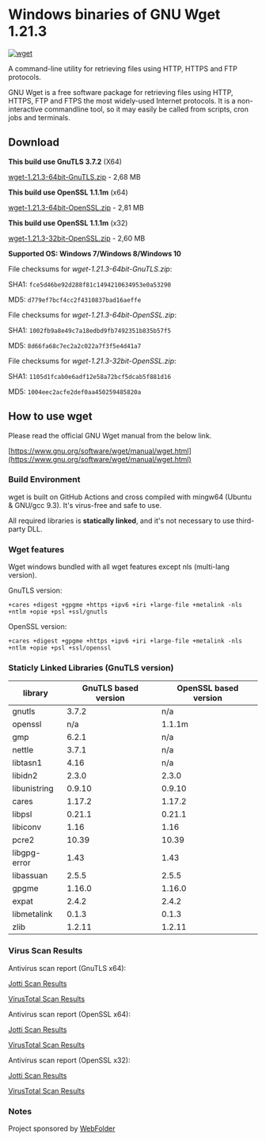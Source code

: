 # Windows binaries of GNU Wget 1.21.3

[![wget](https://github.com/webfolderio/wget-windows/actions/workflows/wget.yml/badge.svg)](https://github.com/webfolderio/wget-windows/actions/workflows/wget.yml)

A command-line utility for retrieving files using HTTP, HTTPS and FTP protocols.

GNU Wget is a free software package for retrieving files using HTTP, HTTPS, FTP
and FTPS the most widely-used Internet protocols. It is a non-interactive commandline tool,
so it may easily be called from scripts, cron jobs and terminals.

## Download

__This build use GnuTLS 3.7.2__ (X64)

[wget-1.21.3-64bit-GnuTLS.zip](https://github.com/webfolderio/wget-windows/releases/download/v1.21.3/wget-1.21.3-64bit-GnuTLS.zip) - 2,68 MB

__This build use OpenSSL 1.1.1m__ (x64)

[wget-1.21.3-64bit-OpenSSL.zip](https://github.com/webfolderio/wget-windows/releases/download/v1.21.3/wget-1.21.3-64bit-OpenSSL.zip) - 2,81 MB

__This build use OpenSSL 1.1.1m__ (x32)

[wget-1.21.3-32bit-OpenSSL.zip](https://github.com/webfolderio/wget-windows/releases/download/v1.21.3/wget-1.21.3-32bit-OpenSSL.zip) - 2,60 MB

__Supported OS: Windows 7/Windows 8/Windows 10__

File checksums for *wget-1.21.3-64bit-GnuTLS.zip*:

SHA1: `fce5d46be92d288f81c1494210634953e0a53290`

MD5: `d779ef7bcf4cc2f4310837bad16aeffe`


File checksums for *wget-1.21.3-64bit-OpenSSL.zip*:

SHA1: `1002fb9a8e49c7a18edbd9fb7492351b835b57f5`

MD5: `8d66fa68c7ec2a2c022a7f3f5e4d41a7`


File checksums for *wget-1.21.3-32bit-OpenSSL.zip*:

SHA1: `1105d1fcab0e6adf12e58a72bcf5dcab5f881d16`

MD5: `1004eec2acfe2def0aa450259485820a`

## How to use wget

Please read the official GNU Wget manual from the below link.

[https://www.gnu.org/software/wget/manual/wget.html](https://www.gnu.org/software/wget/manual/wget.html)

### Build Environment

wget is built on GitHub Actions and cross compiled with mingw64 (Ubuntu & GNU/gcc 9.3). It's virus-free and safe to use.

All required libraries is **statically linked**, and it's not necessary to use third-party DLL.


### Wget features

Wget windows bundled with all wget features except nls (multi-lang version).

GnuTLS version:

`+cares +digest +gpgme +https +ipv6 +iri +large-file +metalink -nls +ntlm +opie +psl +ssl/gnutls`

OpenSSL version:

`+cares +digest +gpgme +https +ipv6 +iri +large-file +metalink -nls +ntlm +opie +psl +ssl/openssl`

### Staticly Linked Libraries (GnuTLS version)

library       | GnuTLS based version | OpenSSL based version |
--------------| ---------------------|-----------------------|
gnutls        | 3.7.2                | n/a                   |
openssl       | n/a                  | 1.1.1m                |
gmp           | 6.2.1                | n/a                   |
nettle        | 3.7.1                | n/a                   |
libtasn1      | 4.16                 | n/a                   |
libidn2       | 2.3.0                | 2.3.0                 |
libunistring  | 0.9.10               | 0.9.10                |
cares         | 1.17.2               | 1.17.2                |
libpsl        | 0.21.1               | 0.21.1                |
libiconv      | 1.16                 | 1.16                  |
pcre2         | 10.39                | 10.39                 |
libgpg-error  | 1.43                 | 1.43                  |
libassuan     | 2.5.5                | 2.5.5                 |
gpgme         | 1.16.0               | 1.16.0                |
expat         | 2.4.2                | 2.4.2                 |
libmetalink   | 0.1.3                | 0.1.3                 |
zlib          | 1.2.11               | 1.2.11                |

### Virus Scan Results

Antivirus scan report (GnuTLS x64):

[Jotti Scan Results](https://virusscan.jotti.org/en-US/filescanjob/vm4c1n8lon)

[VirusTotal Scan Results](https://www.virustotal.com/gui/file/53250e1755ceb7e02d03cbeff793205df1c144a2e283b538e07373b677f038e9)

Antivirus scan report (OpenSSL x64):

[Jotti Scan Results](https://virusscan.jotti.org/en-US/filescanjob/nfoolk6gbg)

[VirusTotal Scan Results](https://www.virustotal.com/gui/file/a0cdc3a1e5706e973b776092d3999b056877f6018f5595d03d20dcaa44e92882)

Antivirus scan report (OpenSSL x32):

[Jotti Scan Results](https://virusscan.jotti.org/en-US/filescanjob/pgjs2zcfan)

[VirusTotal Scan Results](https://www.virustotal.com/gui/file/1b512b3cd1eb28b1d543ddc3248b3c432b0787d25db3d0d295a482ad3551196b)


### Notes

Project sponsored by [WebFolder](https://webfolder.io)
